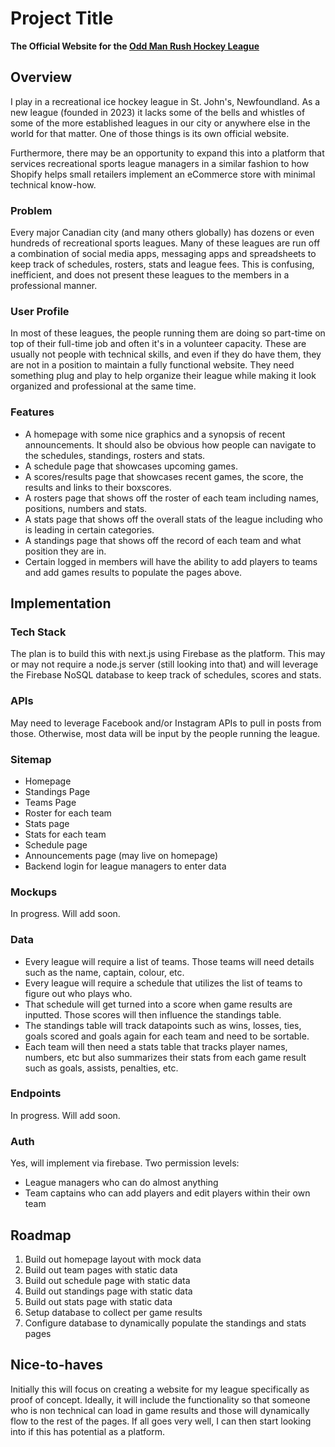 # Project Title

**The Official Website for the [Odd Man Rush Hockey League](https://www.facebook.com/profile.php?id=61550747964046)**

## Overview

I play in a recreational ice hockey league in St. John's, Newfoundland. As a new league (founded in 2023) it lacks some of the bells and whistles of some of the more established leagues in our city or anywhere else in the world for that matter. One of those things is its own official website. 

Furthermore, there may be an opportunity to expand this into a platform that services recreational sports league managers in a similar fashion to how Shopify helps small retailers implement an eCommerce store with minimal technical know-how. 

### Problem

Every major Canadian city (and many others globally) has dozens or even hundreds of recreational sports leagues. Many of these leagues are run off a combination of social media apps, messaging apps and spreadsheets to keep track of schedules, rosters, stats and league fees. This is confusing, inefficient, and does not present these leagues to the members in a professional manner. 

### User Profile

In most of these leagues, the people running them are doing so part-time on top of their full-time job and often it's in a volunteer capacity. These are usually not people with technical skills, and even if they do have them, they are not in a position to maintain a fully functional website. They need something plug and play to help organize their league while making it look organized and professional at the same time. 

### Features

- A homepage with some nice graphics and a synopsis of recent announcements. It should also be obvious how people can navigate to the schedules, standings, rosters and stats. 
- A schedule page that showcases upcoming games.
- A scores/results page that showcases recent games, the score, the results and links to their boxscores.
- A rosters page that shows off the roster of each team including names, positions, numbers and stats.
- A stats page that shows off the overall stats of the league including who is leading in certain categories.
- A standings page that shows off the record of each team and what position they are in.
- Certain logged in members will have the ability to add players to teams and add games results to populate the pages above. 

## Implementation

### Tech Stack

The plan is to build this with next.js using Firebase as the platform. This may or may not require a node.js server (still looking into that) and will leverage the Firebase NoSQL database to keep track of schedules, scores and stats. 

### APIs

May need to leverage Facebook and/or Instagram APIs to pull in posts from those. Otherwise, most data will be input by the people running the league. 

### Sitemap

- Homepage
- Standings Page
- Teams Page
- Roster for each team
- Stats page
- Stats for each team
- Schedule page
- Announcements page (may live on homepage)
- Backend login for league managers to enter data

### Mockups

In progress. Will add soon. 

### Data

- Every league will require a list of teams. Those teams will need details such as the name, captain, colour, etc.
- Every league will require a schedule that utilizes the list of teams to figure out who plays who. 
- That schedule will get turned into a score when game results are inputted. Those scores will then influence the standings table. 
- The standings table will track datapoints such as wins, losses, ties, goals scored and goals again for each team and need to be sortable. 
- Each team will then need a stats table that tracks player names, numbers, etc but also summarizes their stats from each game result such as goals, assists, penalties, etc. 

### Endpoints

In progress. Will add soon. 

### Auth

Yes, will implement via firebase. Two permission levels:

- League managers who can do almost anything
- Team captains who can add players and edit players within their own team

## Roadmap

1. Build out homepage layout with mock data
2. Build out team pages with static data
3. Build out schedule page with static data
4. Build out standings page with static data
5. Build out stats page with static data
6. Setup database to collect per game results
7. Configure database to dynamically populate the standings and stats pages

## Nice-to-haves

Initially this will focus on creating a website for my league specifically as proof of concept. Ideally, it will include the functionality so that someone who is non technical can load in game results and those will dynamically flow to the rest of the pages. If all goes very well, I can then start looking into if this has potential as a platform. 
